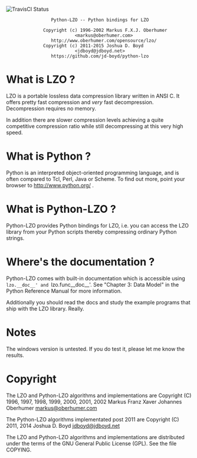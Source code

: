 ![TravisCI Status](https://travis-ci.org/jd-boyd/python-lzo.png)

```
                 Python-LZO -- Python bindings for LZO

              Copyright (c) 1996-2002 Markus F.X.J. Oberhumer
                          <markus@oberhumer.com>
                 http://www.oberhumer.com/opensource/lzo/
              Copyright (c) 2011-2015 Joshua D. Boyd
                          <jdboyd@jdboyd.net>
                 https://github.com/jd-boyd/python-lzo
```

# What is LZO ?


LZO is a portable lossless data compression library written in ANSI C.
It offers pretty fast compression and *very* fast decompression.
Decompression requires no memory.

In addition there are slower compression levels achieving a quite
competitive compression ratio while still decompressing at
this very high speed.


# What is Python ?

Python is an interpreted object-oriented programming language, and is
often compared to Tcl, Perl, Java or Scheme. To find out more, point
your browser to http://www.python.org/ .


# What is Python-LZO ?

Python-LZO provides Python bindings for LZO, i.e. you can access
the LZO library from your Python scripts thereby compressing ordinary
Python strings.


# Where's the documentation ?

Python-LZO comes with built-in documentation which is accessible
using `lzo.__doc__' and `lzo.func__doc__'. See "Chapter 3: Data Model"
in the Python Reference Manual for more information.

Additionally you should read the docs and study the example
programs that ship with the LZO library. Really.

# Notes

The windows version is untested.  If you do test it, please let me
know the results.

# Copyright

The LZO and Python-LZO algorithms and implementations are
Copyright (C) 1996, 1997, 1998, 1999, 2000, 2001, 2002
Markus Franz Xaver Johannes Oberhumer <markus@oberhumer.com>

The Python-LZO algorithms implementated post 2011 are
Copyright (C) 2011, 2014
Joshua D. Boyd <jdboyd@jdboyd.net>

The LZO and Python-LZO algorithms and implementations are distributed under
the terms of the GNU General Public License (GPL).  See the file COPYING.
